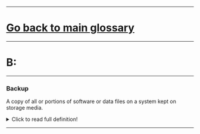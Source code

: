 <!--layout: page
title: "B"
permalink: https://ironrico.github.io/TestGlossary/B -->

___


# **[Go back to main glossary](https://ironrico.github.io/TestGlossary/)**

___




# **B:** 

___

### **Backup**
A copy of all or portions of software or data files on a system kept on storage media. 
<details> <summary>Click to read full definition!</summary>
<p>A copy of all or portions of software or data files on a system kept on storage media, such as tape or disk, or on a separate system so that the files can be restored if the original data is deleted or damaged [SAA]. Also refers process of creating such a copy. In contrast to an “archive”, a backup is intended for the short-term recovery of data and may be in a format that is not easily accessible without the use of specific software. 
</p>
</details>

___


